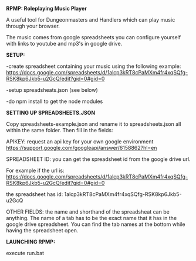 **RPMP: Roleplaying Music Player**

A useful tool for Dungeonmasters and Handlers which can play music through your browser. 

The music comes from google spreadsheets you can configure yourself with links to youtube and mp3's in google drive.


**SETUP:**

-create spreadsheet containing your music using the following example: https://docs.google.com/spreadsheets/d/1alcp3kRT8cPaMXm4fr4xqSQfg-RSK8kp6Jkb5-u2GcQ/edit?gid=0#gid=0

-setup spreadsheats.json (see below)

-do npm install to get the node modules





**SETTING UP SPREADSHEETS.JSON**

Copy spreadsheets-example.json and rename it to spreadsheets.json all within the same folder. Then fill in the fields:

APIKEY: request an api key for your own google environment https://support.google.com/googleapi/answer/6158862?hl=en

SPREADSHEET ID: you can get the spreadsheet id from the google drive url.

For example if the url is: https://docs.google.com/spreadsheets/d/1alcp3kRT8cPaMXm4fr4xqSQfg-RSK8kp6Jkb5-u2GcQ/edit?gid=0#gid=0

the spreadsheet has id:                                           1alcp3kRT8cPaMXm4fr4xqSQfg-RSK8kp6Jkb5-u2GcQ

OTHER FIELDS: the name and shorthand of the spreadsheat can be anything. The name of a tab has to be the exact name that it has in the google drive spreadsheet. You can find the tab names at the bottom while having the spreadsheet open.



**LAUNCHING RPMP:**

execute run.bat
